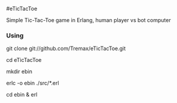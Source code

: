 #eTicTacToe

Simple Tic-Tac-Toe game in Erlang, human player vs bot computer

### Using

git clone git://github.com/Tremax/eTicTacToe.git

cd eTicTacToe

mkdir ebin

erlc -o ebin ./src/*.erl

cd ebin & erl

###